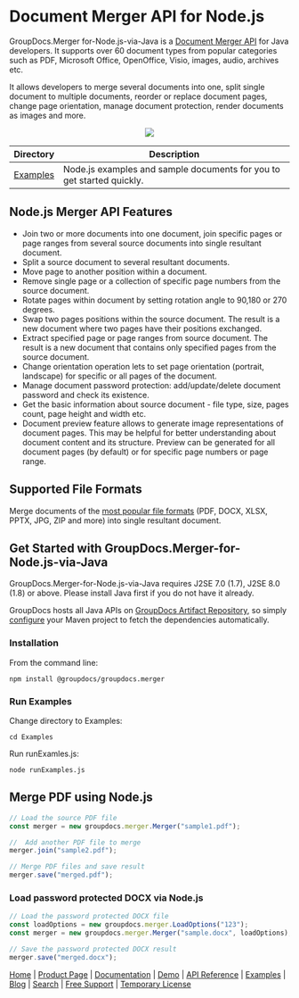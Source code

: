 # Document Merger API for Node.js

GroupDocs.Merger for-Node.js-via-Java is a [Document Merger API](https://products.groupdocs.com/merger/java) for Java developers. It supports over 60 document types from popular categories such as PDF, Microsoft Office, OpenOffice, Visio, images, audio, archives etc.

It allows developers to merge several documents into one, split single document to multiple documents, reorder or replace document pages, change page orientation, manage document protection, render documents as images and more.

<p align="center">
  <a title="Download complete GroupDocs.Merger for Java source code" href="https://github.com/groupdocs-merger/GroupDocs.Merger-for-Java/archive/master.zip"> 
    <img src="https://raw.github.com/AsposeExamples/java-examples-dashboard/master/images/downloadZip-Button-Large.png" />
  </a>
</p>

Directory | Description
--------- | -----------
[Examples](https://github.com/groupdocs-merger/GroupDocs.Merger-for-Node.js-via-Java/tree/master/Examples)  | Node.js examples and sample documents for you to get started quickly.


## Node.js Merger API Features 
- Join two or more documents into one document, join specific pages or page ranges from several source documents into single resultant document.
- Split a source document to several resultant documents.
- Move page to another position within a document.
- Remove single page or a collection of specific page numbers from the source document.
- Rotate pages within document by setting rotation angle to 90,180 or 270 degrees.
- Swap two pages positions within the source document. The result is a new document where two pages have their positions exchanged.
- Extract specified page or page ranges from source document. The result is a new document that contains only specified pages from the source document.
- Change orientation operation lets to set page orientation (portrait, landscape) for specific or all pages of the document.
- Manage document password protection: add/update/delete document password and check its existence.
- Get the basic information about source document - file type, size, pages count, page height and width etc.
- Document preview feature allows to generate image representations of document pages. This may be helpful for better understanding about document content and its structure. Preview can be generated for all document pages (by default) or for specific page numbers or page range.

## Supported File Formats
Merge documents of the [most popular file formats](https://docs.groupdocs.com/merger/nodejs-java/supported-document-formats/) (PDF, DOCX, XLSX, PPTX, JPG, ZIP and more) into single resultant document.

## Get Started with GroupDocs.Merger-for-Node.js-via-Java

GroupDocs.Merger-for-Node.js-via-Java requires J2SE 7.0 (1.7), J2SE 8.0 (1.8) or above. Please install Java first if you do not have it already.

GroupDocs hosts all Java APIs on [GroupDocs Artifact Repository](https://releases.groupdocs.com/java/repo/com/groupdocs/groupdocs-merger/), so simply [configure](https://docs.groupdocs.com/merger/java/installation/) your Maven project to fetch the dependencies automatically.

### Installation

From the command line:

	npm install @groupdocs/groupdocs.merger

### Run Examples

Change directory to Examples:

	cd Examples

Run runExamles.js:

	node runExamples.js


## Merge PDF using Node.js

```js
// Load the source PDF file
const merger = new groupdocs.merger.Merger("sample1.pdf");

//  Add another PDF file to merge
merger.join("sample2.pdf");

// Merge PDF files and save result
merger.save("merged.pdf");
```

### Load password protected DOCX via Node.js

```js
// Load the password protected DOCX file
const loadOptions = new groupdocs.merger.LoadOptions("123");
const merger = new groupdocs.merger.Merger("sample.docx", loadOptions);

// Save the password protected DOCX result
merger.save("merged.docx");
```

[Home](https://www.groupdocs.com/) | [Product Page](https://products.groupdocs.com/merger/java) | [Documentation](https://docs.groupdocs.com/merger/java/) | [Demo](https://products.groupdocs.app/merger/family) | [API Reference](https://apireference.groupdocs.com/java/merger) | [Examples](https://github.com/groupdocs-merger/GroupDocs.Merger-for-Java/tree/master/Examples) | [Blog](https://blog.groupdocs.com/category/merger/) | [Search](https://search.groupdocs.com/) | [Free Support](https://forum.groupdocs.com/c/merger) | [Temporary License](https://purchase.groupdocs.com/temporary-license)